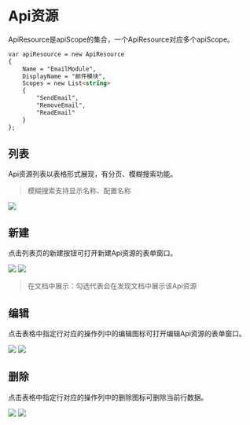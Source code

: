 # Api资源

ApiResource是apiScope的集合，一个ApiResource对应多个apiScope。

```html
var apiResource = new ApiResource
{
	Name = "EmailModule",
	DisplayName = "邮件模块",
	Scopes = new List<string>
	{
		"SendEmail",
		"RemoveEmail",
		"ReadEmail"
	}
};
```

## 列表

Api资源列表以表格形式展现，有分页、模糊搜索功能。

> 模糊搜索支持显示名称、配置名称

![](http://cdn.masastack.com/stack/doc/auth/apiResource-add-button.png)

## 新建

点击列表页的新建按钮可打开新建Api资源的表单窗口。

![](http://cdn.masastack.com/stack/doc/auth/apiResource-add-button.png)
![](http://cdn.masastack.com/stack/doc/auth/apiResource-add.png)

> 在文档中展示：勾选代表会在发现文档中展示该Api资源

## 编辑

点击表格中指定行对应的操作列中的编辑图标可打开编辑Api资源的表单窗口。

![](http://cdn.masastack.com/stack/doc/auth/apiResource-edit-icon.png)
![](http://cdn.masastack.com/stack/doc/auth/apiResource-edit.png)

## 删除

点击表格中指定行对应的操作列中的删除图标可删除当前行数据。

![](http://cdn.masastack.com/stack/doc/auth/apiResource-remove-icon.png)
![](http://cdn.masastack.com/stack/doc/auth/apiResource-remove.png)
